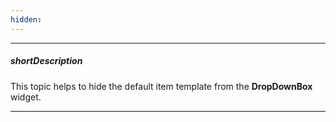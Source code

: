 ```yaml
---
hidden: 
---
```

---
##### shortDescription
This topic helps to hide the default item template from the **DropDownBox** widget.

---
